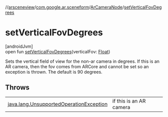 //[arsceneview](../../../index.md)/[com.google.ar.sceneform](../index.md)/[ArCameraNode](index.md)/[setVerticalFovDegrees](set-vertical-fov-degrees.md)

# setVerticalFovDegrees

[androidJvm]\
open fun [setVerticalFovDegrees](set-vertical-fov-degrees.md)(verticalFov: [Float](https://kotlinlang.org/api/latest/jvm/stdlib/kotlin/-float/index.html))

Sets the vertical field of view for the non-ar camera in degrees. If this is an AR camera, then the fov comes from ARCore and cannot be set so an exception is thrown. The default is 90 degrees.

## Throws

| | |
|---|---|
| [java.lang.UnsupportedOperationException](https://developer.android.com/reference/kotlin/java/lang/UnsupportedOperationException.html) | if this is an AR camera |
